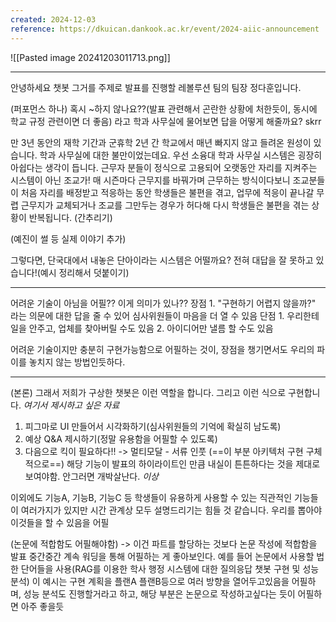 ```yaml
---
created: 2024-12-03
reference: https://dkuican.dankook.ac.kr/event/2024-aiic-announcement
---
```


![[Pasted image 20241203011713.png]]

---

안녕하세요 챗봇 그거를 주제로 발표를 진행할 레볼루션 팀의 팀장 정다훈입니다.

(퍼포먼스 하나)
	혹시 ~하지 않나요??(발표 관련해서 곤란한 상황에 처한듯이, 동시에 학교 규정 관련이면 더 좋음) 라고 학과 사무실에 물어보면 답을 어떻게 해줄까요? skrr

만 3년 동안의 재학 기간과 군휴학 2년 간 학교에서 매년 빠지지 않고 들려온 원성이 있습니다. 
학과 사무실에 대한 불만이었는데요. 우선 소융대 학과 사무실 시스템은 굉장히 아쉽다는 생각이 듭니다. 근무자 분들이 정식으로 고용되어 오랫동안 자리를 지켜주는 시스템이 아닌 조교가! 매 시즌마다 근무지를 바꿔가며 근무하는 방식이다보니 조교분들이 처음 자리를 배정받고 적응하는 동안 학생들은 불편을 겪고, 업무에 적응이 끝나갈 무렵 근무지가 교체되거나 조교를 그만두는 경우가 허다해 다시 학생들은 불편을 겪는 상황이 반복됩니다. (간추리기)

(예진이 썰 등 실제 이야기 추가)

그렇다면, 단국대에서 내놓은 단아이라는 시스템은 어떨까요? 전혀 대답을 잘 못하고 있습니다!(예시 정리해서 덧붙이기)

---
어려운 기술이 아님을 어필?? 이게 의미가 있나??
	장점
		1. "구현하기 어렵지 않을까?" 라는 의문에 대한 답을 줄 수 있어 심사위원들이 마음을 더 열 수 있음
	단점
		1. 우리한테 일을 안주고, 업체를 찾아버릴 수도 있음
		2. 아이디어만 낼름 할 수도 있음

어려운 기술이지만 충분히 구현가능함으로 어필하는 것이, 장점을 챙기면서도 우리의 파이를 놓치지 않는 방법인듯하다.

---
(본론) 그래서 저희가 구상한 챗봇은 이런 역할을 합니다. 그리고 이런 식으로 구현합니다.
*여기서 제시하고 싶은 자료*
1. 피그마로 UI 만들어서 시각화하기(심사위원들의 기억에 확실히 남도록)
2. 예상 Q&A 제시하기(정말 유용함을 어필할 수 있도록)
3. 다음으로 킥이 필요하다!! -> 멀티모달 - 서류 인풋 (==이 부분 아키텍처 구현 구체적으로==)
	해당 기능이 발표의 하이라이트인 만큼 내실이 튼튼하다는 것을 제대로 보여야함. 안그러면 개박살난다.
*이상*

이외에도 기능A, 기능B, 기능C 등 학생들이 유용하게 사용할 수 있는 직관적인 기능들이 여러가지가 있지만 시간 관계상 모두 설명드리기는 힘들 것 같습니다.
	우리를 뽑아야 이것들을 할 수 있음을 어필

(논문에 적합함도 어필해야함) -> 이건 파트를 할당하는 것보다 논문 작성에 적합함을 발표 중간중간 계속 워딩을 통해 어필하는 게 좋아보인다.
	예를 들어 논문에서 사용할 법한 단어들을 사용(RAG를 이용한 학사 행정 시스템에 대한 질의응답 챗봇 구현 및 성능분석)
		이 예시는 구현 계획을 플랜A 플랜B등으로 여러 방향을 열어두고있음을 어필하며, 성능 분석도 진행할거라고 하고, 해당 부분은 논문으로 작성하고싶다는 듯이 어필하면 아주 좋을듯

